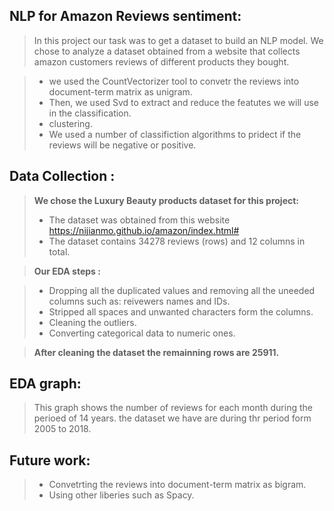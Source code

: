 ## NLP for Amazon Reviews sentiment:
>In this project our task was to get a dataset to build an NLP model. We chose to analyze a dataset obtained from a website that collects amazon customers reviews of different products they bought.


> -  we used the CountVectorizer tool to convetr the reviews into document-term matrix as unigram.
> -  Then, we used Svd to extract and reduce the featutes we will use in the classification. 
> -  clustering.
> -  We used a number of classifiction algorithms to pridect if the reviews will be negative or positive.

## Data Collection :

>**We chose the Luxury Beauty products dataset for this project:**
>- The dataset was obtained from  this website https://nijianmo.github.io/amazon/index.html# 
>- The dataset contains 34278 reviews (rows) and 12 columns in total.


>**Our EDA steps :**

>- Dropping all the duplicated values and removing all the uneeded columns such as: reivewers names and IDs.
>- Stripped all spaces and unwanted characters form the columns.
>- Cleaning the outliers.
>- Converting categorical data to numeric ones.

>**After cleaning the dataset the remainning rows are 25911.**

## EDA graph:

>This graph shows the number of reviews for each month during the perioed of 14 years. the dataset we have are during thr period form 2005 to 2018.


## Future work:

>- Convetrting the reviews into document-term matrix as bigram.
>- Using other liberies such as Spacy.

